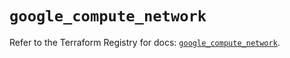 # `google_compute_network`

Refer to the Terraform Registry for docs: [`google_compute_network`](https://registry.terraform.io/providers/hashicorp/google/6.20.0/docs/resources/compute_network).
